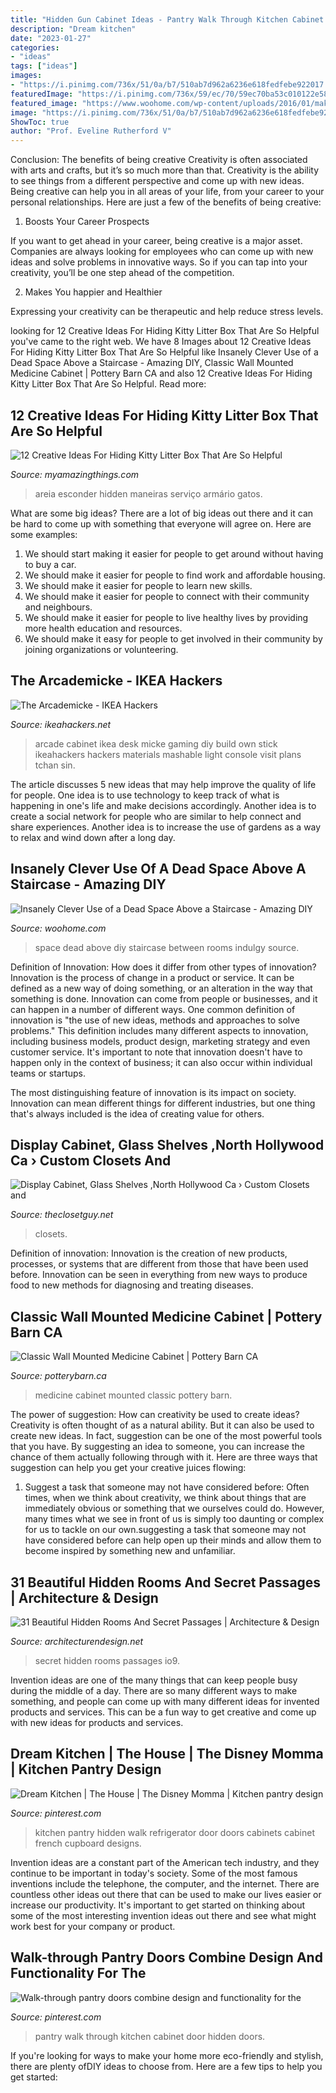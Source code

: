 ```yaml
---
title: "Hidden Gun Cabinet Ideas - Pantry Walk Through Kitchen Cabinet Door Hidden Doors"
description: "Dream kitchen"
date: "2023-01-27"
categories:
- "ideas"
tags: ["ideas"]
images:
- "https://i.pinimg.com/736x/51/0a/b7/510ab7d962a6236e618fedfebe922017.jpg"
featuredImage: "https://i.pinimg.com/736x/59/ec/70/59ec70ba53c010122e58b81b188a4ac2--hidden-pantry-white-kitchen-cabinets.jpg"
featured_image: "https://www.woohome.com/wp-content/uploads/2016/01/make-use-of-dead-space-5.jpg"
image: "https://i.pinimg.com/736x/51/0a/b7/510ab7d962a6236e618fedfebe922017.jpg"
ShowToc: true
author: "Prof. Eveline Rutherford V"
---
```



Conclusion: The benefits of being creative
Creativity is often associated with arts and crafts, but it’s so much more than that. Creativity is the ability to see things from a different perspective and come up with new ideas. Being creative can help you in all areas of your life, from your career to your personal relationships.
Here are just a few of the benefits of being creative:

1. Boosts Your Career Prospects

If you want to get ahead in your career, being creative is a major asset. Companies are always looking for employees who can come up with new ideas and solve problems in innovative ways. So if you can tap into your creativity, you’ll be one step ahead of the competition.

2. Makes You happier and Healthier

Expressing your creativity can be therapeutic and help reduce stress levels.

	

		
looking for 12 Creative Ideas For Hiding Kitty Litter Box That Are So Helpful you've came to the right web. We have 8 Images about 12 Creative Ideas For Hiding Kitty Litter Box That Are So Helpful like Insanely Clever Use of a Dead Space Above a Staircase - Amazing DIY, Classic Wall Mounted Medicine Cabinet | Pottery Barn CA and also 12 Creative Ideas For Hiding Kitty Litter Box That Are So Helpful. Read more:
		
    
## 12 Creative Ideas For Hiding Kitty Litter Box That Are So Helpful

<img loading=lazy src="https://myamazingthings.com/wp-content/uploads/2017/06/kitty-box-5.jpg" onerror="this.onerror=null;this.src='https://tse2.mm.bing.net/th?id=OIP.xn5j-nhW5mCrbirfNIQragHaPW&amp;pid=15.1';" alt="12 Creative Ideas For Hiding Kitty Litter Box That Are So Helpful">

_Source: myamazingthings.com_

>areia esconder hidden maneiras serviço armário gatos. 

	

What are some big ideas?
There are a lot of big ideas out there and it can be hard to come up with something that everyone will agree on. Here are some examples:
1. We should start making it easier for people to get around without having to buy a car.
2. We should make it easier for people to find work and affordable housing.
3. We should make it easier for people to learn new skills.
4. We should make it easier for people to connect with their community and neighbours.
5. We should make it easier for people to live healthy lives by providing more health education and resources.
6. We should make it easy for people to get involved in their community by joining organizations or volunteering.

    
## The Arcademicke - IKEA Hackers

<img loading=lazy src="https://i0.wp.com/ikeahackers.net/wp-content/uploads/2016/02/MICKE-by-SIN-Tchan.jpg" onerror="this.onerror=null;this.src='https://tse3.mm.bing.net/th?id=OIP.6l8UkZtmdzXe-fycbv5HGQHaJ4&amp;pid=15.1';" alt="The Arcademicke - IKEA Hackers">

_Source: ikeahackers.net_

>arcade cabinet ikea desk micke gaming diy build own stick ikeahackers hackers materials mashable light console visit plans tchan sin. 

	

The article discusses 5 new ideas that may help improve the quality of life for people. One idea is to use technology to keep track of what is happening in one's life and make decisions accordingly. Another idea is to create a social network for people who are similar to help connect and share experiences. Another idea is to increase the use of gardens as a way to relax and wind down after a long day.

    
## Insanely Clever Use Of A Dead Space Above A Staircase - Amazing DIY

<img loading=lazy src="https://www.woohome.com/wp-content/uploads/2016/01/make-use-of-dead-space-5.jpg" onerror="this.onerror=null;this.src='https://tse2.mm.bing.net/th?id=OIP.Ps-lhhuBTjhdcuV72T0kTwHaJ4&amp;pid=15.1';" alt="Insanely Clever Use of a Dead Space Above a Staircase - Amazing DIY">

_Source: woohome.com_

>space dead above diy staircase between rooms indulgy source. 

	

Definition of Innovation: How does it differ from other types of innovation?
Innovation is the process of change in a product or service. It can be defined as a new way of doing something, or an alteration in the way that something is done. Innovation can come from people or businesses, and it can happen in a number of different ways. 
One common definition of innovation is "the use of new ideas, methods and approaches to solve problems." This definition includes many different aspects to innovation, including business models, product design, marketing strategy and even customer service. It's important to note that innovation doesn't have to happen only in the context of business; it can also occur within individual teams or startups. 

The most distinguishing feature of innovation is its impact on society. Innovation can mean different things for different industries, but one thing that's always included is the idea of creating value for others.

    
## Display Cabinet, Glass Shelves ,North Hollywood Ca › Custom Closets And

<img loading=lazy src="https://theclosetguy.net/wp-content/uploads/IMAG1142-768x1035.jpg" onerror="this.onerror=null;this.src='https://tse4.mm.bing.net/th?id=OIP.2an5nasimKuCBfG6PEQMsQHaJ-&amp;pid=15.1';" alt="Display Cabinet, Glass Shelves ,North Hollywood Ca › Custom Closets and">

_Source: theclosetguy.net_

>closets. 

	

Definition of innovation:
Innovation is the creation of new products, processes, or systems that are different from those that have been used before. Innovation can be seen in everything from new ways to produce food to new methods for diagnosing and treating diseases.

    
## Classic Wall Mounted Medicine Cabinet | Pottery Barn CA

<img loading=lazy src="http://www.potterybarn.ca/core/media/media.nl?id=54533631&amp;c=3572911&amp;h=57be617fbc6505483799&amp;resizeid=25&amp;resizeh=1200&amp;resizew=1200" onerror="this.onerror=null;this.src='https://tse4.mm.bing.net/th?id=OIP.6_UpGcm7GMRujyfFDYt-VwHaGq&amp;pid=15.1';" alt="Classic Wall Mounted Medicine Cabinet | Pottery Barn CA">

_Source: potterybarn.ca_

>medicine cabinet mounted classic pottery barn. 

	

The power of suggestion: How can creativity be used to create ideas?
Creativity is often thought of as a natural ability. But it can also be used to create new ideas. In fact, suggestion can be one of the most powerful tools that you have. By suggesting an idea to someone, you can increase the chance of them actually following through with it. Here are three ways that suggestion can help you get your creative juices flowing: 
1. Suggest a task that someone may not have considered before: Often times, when we think about creativity, we think about things that are immediately obvious or something that we ourselves could do. However, many times what we see in front of us is simply too daunting or complex for us to tackle on our own.suggesting a task that someone may not have considered before can help open up their minds and allow them to become inspired by something new and unfamiliar. 

    
## 31 Beautiful Hidden Rooms And Secret Passages | Architecture &amp; Design

<img loading=lazy src="https://cdn.architecturendesign.net/wp-content/uploads/2014/09/672.jpg" onerror="this.onerror=null;this.src='https://tse1.mm.bing.net/th?id=OIP.MULMei4J4mm4E1S0mwD54AHaJ6&amp;pid=15.1';" alt="31 Beautiful Hidden Rooms And Secret Passages | Architecture &amp; Design">

_Source: architecturendesign.net_

>secret hidden rooms passages io9. 

	

Invention ideas are one of the many things that can keep people busy during the middle of a day. There are so many different ways to make something, and people can come up with many different ideas for invented products and services. This can be a fun way to get creative and come up with new ideas for products and services.

    
## Dream Kitchen | The House | The Disney Momma | Kitchen Pantry Design

<img loading=lazy src="https://i.pinimg.com/736x/59/ec/70/59ec70ba53c010122e58b81b188a4ac2--hidden-pantry-white-kitchen-cabinets.jpg" onerror="this.onerror=null;this.src='https://tse4.mm.bing.net/th?id=OIP.SQwjEZkYuKF23YPtsEQu_wHaLI&amp;pid=15.1';" alt="Dream Kitchen | The House | The Disney Momma | Kitchen pantry design">

_Source: pinterest.com_

>kitchen pantry hidden walk refrigerator door doors cabinets cabinet french cupboard designs. 

	

Invention ideas are a constant part of the American tech industry, and they continue to be important in today's society. Some of the most famous inventions include the telephone, the computer, and the internet. There are countless other ideas out there that can be used to make our lives easier or increase our productivity. It's important to get started on thinking about some of the most interesting invention ideas out there and see what might work best for your company or product.

    
## Walk-through Pantry Doors Combine Design And Functionality For The

<img loading=lazy src="https://i.pinimg.com/736x/51/0a/b7/510ab7d962a6236e618fedfebe922017.jpg" onerror="this.onerror=null;this.src='https://tse1.mm.bing.net/th?id=OIP.pmxPzlOjmtB5mm_mLFWgWgHaLv&amp;pid=15.1';" alt="Walk-through pantry doors combine design and functionality for the">

_Source: pinterest.com_

>pantry walk through kitchen cabinet door hidden doors. 

	

If you're looking for ways to make your home more eco-friendly and stylish, there are plenty ofDIY ideas to choose from. Here are a few tips to help you get started: 

